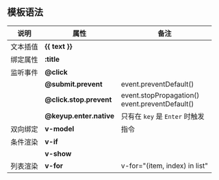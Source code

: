 ## 模板语法

<div class="full-width-table">

| 说明     | 属性                    | 备注                                              |
| -------- | ----------------------- | ------------------------------------------------- |
| 文本插值 | **{{ text }}**          |                                                   |
| 绑定属性 | **:title**              |                                                   |
| 监听事件 | **@click**              |                                                   |
|          | **@submit.prevent**     | event.preventDefault()                            |
|          | **@click.stop.prevent** | event.stopPropagation()<br>event.preventDefault() |
|          | **@keyup.enter.native** | 只有在 `key` 是 `Enter` 时触发                    |
| 双向绑定 | **v-model**             | 指令                                              |
| 条件渲染 | **v-if**                |                                                   |
|          | **v-show**              |                                                   |
| 列表渲染 | **v-for**               | v-for="(item, index) in list"                     |

</div>